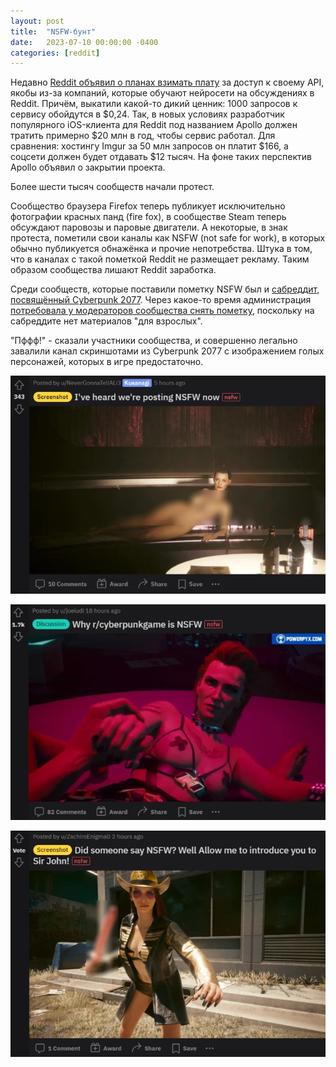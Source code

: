 ```yaml
---
layout: post
title:  "NSFW-бунт"
date:   2023-07-10 00:00:00 -0400
categories: [reddit]
---
```


Недавно [Reddit объявил о планах взимать плату](https://www.redditinc.com/blog/2023apiupdates) за доступ к своему API, якобы из-за компаний, которые обучают нейросети на обсуждениях в Reddit. Причём, выкатили какой-то дикий ценник: 1000 запросов к сервису обойдутся в $0,24. Так, в новых условиях разработчик популярного iOS-клиента для Reddit под названием Apollo должен тратить примерно $20 млн в год, чтобы сервис работал. Для сравнения: хостингу Imgur за 50 млн запросов он платит $166, а соцсети должен будет отдавать $12 тысяч. На фоне таких перспектив Apollo объявил о закрытии проекта.

Более шести тысяч сообществ начали протест.

Сообщество браузера Firefox теперь публикует исключительно фотографии красных панд (fire fox), в сообществе Steam теперь обсуждают паровозы и паровые двигатели. А некоторые, в знак протеста, пометили свои каналы как NSFW (not safe for work), в которых обычно публикуется обнажёнка и прочие непотребства. Штука в том, что в каналах с такой пометкой Reddit не размещает рекламу. Таким образом сообщества лишают Reddit заработка.

Среди сообществ, которые поставили пометку NSFW был и [сабреддит, посвящённый Cyberpunk 2077](https://www.reddit.com/r/cyberpunkgame/). Через какое-то время администрация [потребовала у модераторов сообщества снять пометку](https://www.reddit.com/r/cyberpunkgame/comments/14rnt14/the_reddit_admins_have_threatened_us_demanding_we/), поскольку на сабреддите нет материалов "для взрослых".

"Пффф!" - сказали участники сообщества, и совершенно легально завалили канал скриншотами из Cyberpunk 2077 с изображением голых персонажей, которых в игре предостаточно.


![](/images/nsfw-reddit/pic1.webp)

![](/images/nsfw-reddit/pic2.webp)

![](/images/nsfw-reddit/pic3.webp)

